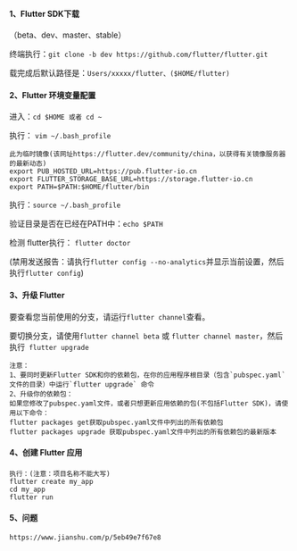 #### 1、Flutter SDK下载

（beta、dev、master、stable）

终端执行：`git clone -b dev https://github.com/flutter/flutter.git `

载完成后默认路径是：`Users/xxxxx/flutter、($HOME/flutter)`

#### 2、Flutter 环境变量配置

进入：`cd $HOME 或者 cd ~`

执行： `vim ~/.bash_profile`

```
此为临时镜像(该网址https://flutter.dev/community/china，以获得有关镜像服务器的最新动态)
export PUB_HOSTED_URL=https://pub.flutter-io.cn 
export FLUTTER_STORAGE_BASE_URL=https://storage.flutter-io.cn
export PATH=$PATH:$HOME/flutter/bin	
```

执行：`source ~/.bash_profile`

验证目录是否在已经在PATH中：`echo $PATH`

检测 flutter执行： `flutter doctor`

(禁用发送报告：请执行`flutter config --no-analytics`并显示当前设置，然后执行`flutter config`)

#### 3、升级 Flutter

要查看您当前使用的分支，请运行`flutter channel`查看。

要切换分支，请使用`flutter channel beta` 或 `flutter channel master`，然后执行` flutter upgrade`

```
注意：
1、要同时更新Flutter SDK和你的依赖包，在你的应用程序根目录（包含`pubspec.yaml`文件的目录）中运行`flutter upgrade` 命令
2、升级你的依赖包：
如果您修改了pubspec.yaml文件，或者只想更新应用依赖的包(不包括Flutter SDK)，请使用以下命令：
flutter packages get获取pubspec.yaml文件中列出的所有依赖包
flutter packages upgrade 获取pubspec.yaml文件中列出的所有依赖包的最新版本
```

#### 4、创建 Flutter 应用

```
执行：(注意：项目名称不能大写)
flutter create my_app
cd my_app
flutter run
```

#### 5、问题

`https://www.jianshu.com/p/5eb49e7f67e8`



